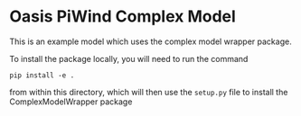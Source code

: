 # Oasis PiWind Complex Model

This is an example model which uses the complex model wrapper package.

To install the package locally, you will need to run the command
```
pip install -e .
```
from within this directory, which will then use the `setup.py` file to install the ComplexModelWrapper package
